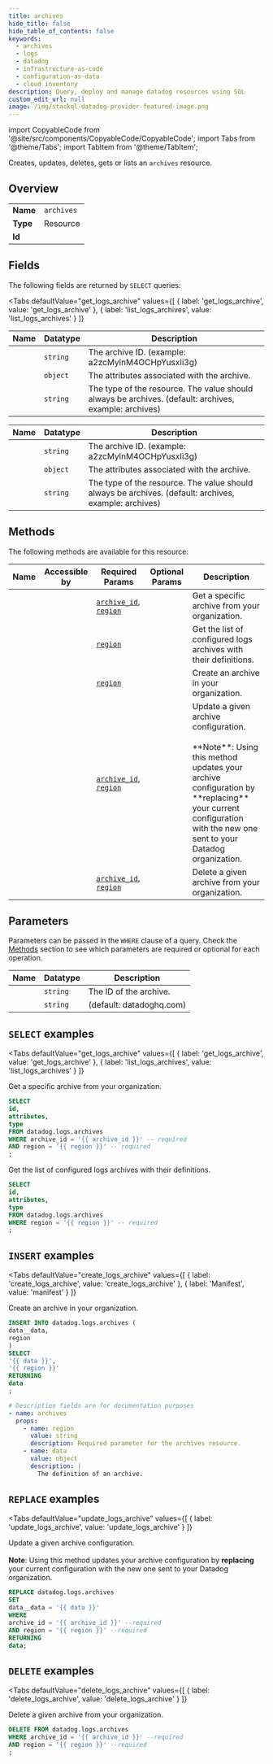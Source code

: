 ```yaml
--- 
title: archives
hide_title: false
hide_table_of_contents: false
keywords:
  - archives
  - logs
  - datadog
  - infrastructure-as-code
  - configuration-as-data
  - cloud inventory
description: Query, deploy and manage datadog resources using SQL
custom_edit_url: null
image: /img/stackql-datadog-provider-featured-image.png
---
```


import CopyableCode from '@site/src/components/CopyableCode/CopyableCode';
import Tabs from '@theme/Tabs';
import TabItem from '@theme/TabItem';

Creates, updates, deletes, gets or lists an <code>archives</code> resource.

## Overview
<table><tbody>
<tr><td><b>Name</b></td><td><code>archives</code></td></tr>
<tr><td><b>Type</b></td><td>Resource</td></tr>
<tr><td><b>Id</b></td><td><CopyableCode code="datadog.logs.archives" /></td></tr>
</tbody></table>

## Fields

The following fields are returned by `SELECT` queries:

<Tabs
    defaultValue="get_logs_archive"
    values={[
        { label: 'get_logs_archive', value: 'get_logs_archive' },
        { label: 'list_logs_archives', value: 'list_logs_archives' }
    ]}
>
<TabItem value="get_logs_archive">

<table>
<thead>
    <tr>
    <th>Name</th>
    <th>Datatype</th>
    <th>Description</th>
    </tr>
</thead>
<tbody>
<tr>
    <td><CopyableCode code="id" /></td>
    <td><code>string</code></td>
    <td>The archive ID. (example: a2zcMylnM4OCHpYusxIi3g)</td>
</tr>
<tr>
    <td><CopyableCode code="attributes" /></td>
    <td><code>object</code></td>
    <td>The attributes associated with the archive.</td>
</tr>
<tr>
    <td><CopyableCode code="type" /></td>
    <td><code>string</code></td>
    <td>The type of the resource. The value should always be archives. (default: archives, example: archives)</td>
</tr>
</tbody>
</table>
</TabItem>
<TabItem value="list_logs_archives">

<table>
<thead>
    <tr>
    <th>Name</th>
    <th>Datatype</th>
    <th>Description</th>
    </tr>
</thead>
<tbody>
<tr>
    <td><CopyableCode code="id" /></td>
    <td><code>string</code></td>
    <td>The archive ID. (example: a2zcMylnM4OCHpYusxIi3g)</td>
</tr>
<tr>
    <td><CopyableCode code="attributes" /></td>
    <td><code>object</code></td>
    <td>The attributes associated with the archive.</td>
</tr>
<tr>
    <td><CopyableCode code="type" /></td>
    <td><code>string</code></td>
    <td>The type of the resource. The value should always be archives. (default: archives, example: archives)</td>
</tr>
</tbody>
</table>
</TabItem>
</Tabs>

## Methods

The following methods are available for this resource:

<table>
<thead>
    <tr>
    <th>Name</th>
    <th>Accessible by</th>
    <th>Required Params</th>
    <th>Optional Params</th>
    <th>Description</th>
    </tr>
</thead>
<tbody>
<tr>
    <td><a href="#get_logs_archive"><CopyableCode code="get_logs_archive" /></a></td>
    <td><CopyableCode code="select" /></td>
    <td><a href="#parameter-archive_id"><code>archive_id</code></a>, <a href="#parameter-region"><code>region</code></a></td>
    <td></td>
    <td>Get a specific archive from your organization.</td>
</tr>
<tr>
    <td><a href="#list_logs_archives"><CopyableCode code="list_logs_archives" /></a></td>
    <td><CopyableCode code="select" /></td>
    <td><a href="#parameter-region"><code>region</code></a></td>
    <td></td>
    <td>Get the list of configured logs archives with their definitions.</td>
</tr>
<tr>
    <td><a href="#create_logs_archive"><CopyableCode code="create_logs_archive" /></a></td>
    <td><CopyableCode code="insert" /></td>
    <td><a href="#parameter-region"><code>region</code></a></td>
    <td></td>
    <td>Create an archive in your organization.</td>
</tr>
<tr>
    <td><a href="#update_logs_archive"><CopyableCode code="update_logs_archive" /></a></td>
    <td><CopyableCode code="replace" /></td>
    <td><a href="#parameter-archive_id"><code>archive_id</code></a>, <a href="#parameter-region"><code>region</code></a></td>
    <td></td>
    <td>Update a given archive configuration.<br /><br />**Note**: Using this method updates your archive configuration by **replacing**<br />your current configuration with the new one sent to your Datadog organization.</td>
</tr>
<tr>
    <td><a href="#delete_logs_archive"><CopyableCode code="delete_logs_archive" /></a></td>
    <td><CopyableCode code="delete" /></td>
    <td><a href="#parameter-archive_id"><code>archive_id</code></a>, <a href="#parameter-region"><code>region</code></a></td>
    <td></td>
    <td>Delete a given archive from your organization.</td>
</tr>
</tbody>
</table>

## Parameters

Parameters can be passed in the `WHERE` clause of a query. Check the [Methods](#methods) section to see which parameters are required or optional for each operation.

<table>
<thead>
    <tr>
    <th>Name</th>
    <th>Datatype</th>
    <th>Description</th>
    </tr>
</thead>
<tbody>
<tr id="parameter-archive_id">
    <td><CopyableCode code="archive_id" /></td>
    <td><code>string</code></td>
    <td>The ID of the archive.</td>
</tr>
<tr id="parameter-region">
    <td><CopyableCode code="region" /></td>
    <td><code>string</code></td>
    <td>(default: datadoghq.com)</td>
</tr>
</tbody>
</table>

## `SELECT` examples

<Tabs
    defaultValue="get_logs_archive"
    values={[
        { label: 'get_logs_archive', value: 'get_logs_archive' },
        { label: 'list_logs_archives', value: 'list_logs_archives' }
    ]}
>
<TabItem value="get_logs_archive">

Get a specific archive from your organization.

```sql
SELECT
id,
attributes,
type
FROM datadog.logs.archives
WHERE archive_id = '{{ archive_id }}' -- required
AND region = '{{ region }}' -- required
;
```
</TabItem>
<TabItem value="list_logs_archives">

Get the list of configured logs archives with their definitions.

```sql
SELECT
id,
attributes,
type
FROM datadog.logs.archives
WHERE region = '{{ region }}' -- required
;
```
</TabItem>
</Tabs>


## `INSERT` examples

<Tabs
    defaultValue="create_logs_archive"
    values={[
        { label: 'create_logs_archive', value: 'create_logs_archive' },
        { label: 'Manifest', value: 'manifest' }
    ]}
>
<TabItem value="create_logs_archive">

Create an archive in your organization.

```sql
INSERT INTO datadog.logs.archives (
data__data,
region
)
SELECT 
'{{ data }}',
'{{ region }}'
RETURNING
data
;
```
</TabItem>
<TabItem value="manifest">

```yaml
# Description fields are for documentation purposes
- name: archives
  props:
    - name: region
      value: string
      description: Required parameter for the archives resource.
    - name: data
      value: object
      description: |
        The definition of an archive.
```
</TabItem>
</Tabs>


## `REPLACE` examples

<Tabs
    defaultValue="update_logs_archive"
    values={[
        { label: 'update_logs_archive', value: 'update_logs_archive' }
    ]}
>
<TabItem value="update_logs_archive">

Update a given archive configuration.<br /><br />**Note**: Using this method updates your archive configuration by **replacing**<br />your current configuration with the new one sent to your Datadog organization.

```sql
REPLACE datadog.logs.archives
SET 
data__data = '{{ data }}'
WHERE 
archive_id = '{{ archive_id }}' --required
AND region = '{{ region }}' --required
RETURNING
data;
```
</TabItem>
</Tabs>


## `DELETE` examples

<Tabs
    defaultValue="delete_logs_archive"
    values={[
        { label: 'delete_logs_archive', value: 'delete_logs_archive' }
    ]}
>
<TabItem value="delete_logs_archive">

Delete a given archive from your organization.

```sql
DELETE FROM datadog.logs.archives
WHERE archive_id = '{{ archive_id }}' --required
AND region = '{{ region }}' --required
;
```
</TabItem>
</Tabs>
